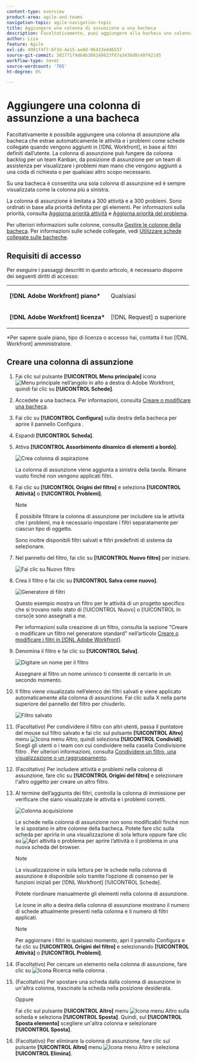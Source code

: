 ```yaml
---
content-type: overview
product-area: agile-and-teams
navigation-topic: agile-navigation-topic
title: Aggiungere una colonna di assunzione a una bacheca
description: Facoltativamente, puoi aggiungere alla bacheca una colonna di assunzione che richiama automaticamente le attività e i problemi come schede collegate quando vengono aggiunti in Workfront, in base ai filtri definiti dall'utente.
author: Lisa
feature: Agile
exl-id: 4991f4f7-6f3d-4e15-ae8d-96433ed46557
source-git-commit: 302771f4d64b386149623f87a3436d0c40f421d5
workflow-type: tm+mt
source-wordcount: '765'
ht-degree: 0%

---
```


# Aggiungere una colonna di assunzione a una bacheca

Facoltativamente è possibile aggiungere una colonna di assunzione alla bacheca che estrae automaticamente le attività e i problemi come schede collegate quando vengono aggiunti in [!DNL Workfront], in base ai filtri definiti dall’utente. La colonna di assunzione può fungere da colonna backlog per un team Kanban, da posizione di assunzione per un team di assistenza per visualizzare i problemi man mano che vengono aggiunti a una coda di richiesta o per qualsiasi altro scopo necessario.

Su una bacheca è consentita una sola colonna di assunzione ed è sempre visualizzata come la colonna più a sinistra.

La colonna di assunzione è limitata a 300 attività e a 300 problemi. Sono ordinati in base alla priorità definita per gli elementi. Per informazioni sulla priorità, consulta [Aggiorna priorità attività](/help/quicksilver/manage-work/tasks/task-information/task-priority.md) e [Aggiorna priorità del problema](/help/quicksilver/manage-work/issues/issue-information/update-issue-priority.md).

Per ulteriori informazioni sulle colonne, consulta [Gestire le colonne della bacheca](/help/quicksilver/agile/get-started-with-boards/manage-board-columns.md). Per informazioni sulle schede collegate, vedi [Utilizzare schede collegate sulle bacheche](/help/quicksilver/agile/get-started-with-boards/connected-cards.md).

## Requisiti di accesso

Per eseguire i passaggi descritti in questo articolo, è necessario disporre dei seguenti diritti di accesso:

<table style="table-layout:auto"> 
 <col> 
 </col> 
 <col> 
 </col> 
 <tbody> 
  <tr> 
   <td role="rowheader"><strong>[!DNL Adobe Workfront] piano*</strong></td> 
   <td> <p>Qualsiasi</p> </td> 
  </tr> 
  <tr> 
   <td role="rowheader"><strong>[!DNL Adobe Workfront] licenza*</strong></td> 
   <td> <p>[!DNL Request] o superiore</p> </td> 
  </tr> 
 </tbody> 
</table>

&#42;Per sapere quale piano, tipo di licenza o accesso hai, contatta il tuo [!DNL Workfront] amministratore.

## Creare una colonna di assunzione

1. Fai clic sul pulsante **[!UICONTROL Menu principale]** icona ![Menu principale](assets/main-menu-icon.png) nell’angolo in alto a destra di Adobe Workfront, quindi fai clic su **[!UICONTROL Schede]**.
1. Accedete a una bacheca. Per informazioni, consulta [Creare o modificare una bacheca](../../agile/get-started-with-boards/create-edit-board.md).
1. Fai clic su **[!UICONTROL Configura]** sulla destra della bacheca per aprire il pannello Configura .
1. Espandi **[!UICONTROL Scheda]**.
1. Attiva **[!UICONTROL Assorbimento dinamico di elementi a bordo]**.

   ![Crea colonna di aspirazione](assets/create-intake-column2.png)

   La colonna di assunzione viene aggiunta a sinistra della tavola. Rimane vuoto finché non vengono applicati filtri.

1. Fai clic su **[!UICONTROL Origini del filtro]** e seleziona **[!UICONTROL Attività]** o **[!UICONTROL Problemi]**.

   >[!NOTE]
   >
   >È possibile filtrare la colonna di assunzione per includere sia le attività che i problemi, ma è necessario impostare i filtri separatamente per ciascun tipo di oggetto.
   >
   >Sono inoltre disponibili filtri salvati e filtri predefiniti di sistema da selezionare.

1. Nel pannello del filtro, fai clic su **[!UICONTROL Nuovo filtro]** per iniziare.

   ![Fai clic su Nuovo filtro](assets/intake-filter-dialog5.png)

1. Crea il filtro e fai clic su **[!UICONTROL Salva come nuovo]**.

   ![Generatore di filtri](assets/intake-filter-dialog6.png)

   Questo esempio mostra un filtro per le attività di un progetto specifico che si trovano nello stato di [!UICONTROL Nuovo] o [!UICONTROL In corso]e sono assegnati a me.

   Per informazioni sulla creazione di un filtro, consulta la sezione &quot;Creare o modificare un filtro nel generatore standard&quot; nell’articolo [Creare o modificare i filtri in [!DNL Adobe Workfront]](/help/quicksilver/reports-and-dashboards/reports/reporting-elements/create-filters.md).

1. Denomina il filtro e fai clic su **[!UICONTROL Salva]**.

   ![Digitare un nome per il filtro](assets/intake-filter-dialog7.png)

   Assegnare al filtro un nome univoco ti consente di cercarlo in un secondo momento.

1. Il filtro viene visualizzato nell’elenco dei filtri salvati e viene applicato automaticamente alla colonna di assunzione. Fai clic sulla X nella parte superiore del pannello del filtro per chiuderlo.

   ![Filtro salvato](assets/intake-filter-dialog8.png)

1. (Facoltativo) Per condividere il filtro con altri utenti, passa il puntatore del mouse sul filtro salvato e fai clic sul pulsante **[!UICONTROL Altro]** menu ![Icona menu Altro](assets/more-icon-spectrum.png), quindi seleziona **[!UICONTROL Condividi]**. Scegli gli utenti o i team con cui condividere nella casella Condivisione filtro . Per ulteriori informazioni, consulta [Condividere un filtro, una visualizzazione o un raggruppamento](/help/quicksilver/reports-and-dashboards/reports/reporting-elements/share-filter-view-grouping.md).
1. (Facoltativo) Per includere attività e problemi nella colonna di assunzione, fare clic su **[!UICONTROL Origini del filtro]** e selezionare l&#39;altro oggetto per creare un altro filtro.
1. Al termine dell’aggiunta dei filtri, controlla la colonna di immissione per verificare che siano visualizzate le attività e i problemi corretti.

   ![Colonna acquisizione](assets/intake-column-added3.png)

   Le schede nella colonna di assunzione non sono modificabili finché non le si spostano in altre colonne della bacheca. Potete fare clic sulla scheda per aprirla in una visualizzazione di sola lettura oppure fare clic su ![Apri attività o problema](assets/boards-launch-icon.png) per aprire l’attività o il problema in una nuova scheda del browser.

   >[!NOTE]
   >
   >La visualizzazione in sola lettura per le schede nella colonna di assunzione è disponibile solo tramite l’opzione di consenso per le funzioni iniziali per [!DNL Workfront] [!UICONTROL Schede].

   Potete riordinare manualmente gli elementi nella colonna di assunzione.

   Le icone in alto a destra della colonna di assunzione mostrano il numero di schede attualmente presenti nella colonna e il numero di filtri applicati.

   >[!NOTE]
   >
   >Per aggiornare i filtri in qualsiasi momento, apri il pannello Configura e fai clic su **[!UICONTROL Origini del filtro]** e selezionando **[!UICONTROL Attività]** o **[!UICONTROL Problemi]**.

1. (Facoltativo) Per cercare un elemento nella colonna di assunzione, fare clic su ![Icona Ricerca](assets/search-icon.png) nella colonna .
1. (Facoltativo) Per spostare una scheda dalla colonna di assunzione in un&#39;altra colonna, trascinate la scheda nella posizione desiderata.

   Oppure

   Fai clic sul pulsante **[!UICONTROL Altro]** menu ![Icona menu Altro](assets/more-icon-spectrum.png) sulla scheda e seleziona **[!UICONTROL Sposta]**. Quindi, sul **[!UICONTROL Sposta elemento]** scegliere un&#39;altra colonna e selezionare **[!UICONTROL Sposta]**.

1. (Facoltativo) Per eliminare la colonna di assunzione, fare clic sul pulsante **[!UICONTROL Altro]** menu ![Icona menu Altro](assets/more-icon-spectrum.png) e seleziona **[!UICONTROL Elimina]**.
